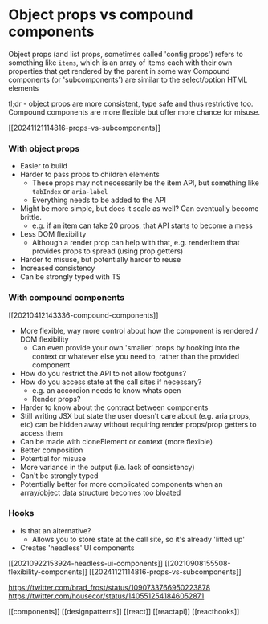 
# Object props vs compound components

Object props (and list props, sometimes called 'config props') refers to something like `items`, which is an array of items each with their own properties that get rendered by the parent in some way
Compound components (or 'subcomponents') are similar to the select/option HTML elements

tl;dr - object props are more consistent, type safe and thus restrictive too. Compound components are more flexible but offer more chance for misuse.

[[20241121114816-props-vs-subcomponents]]

### With object props
- Easier to build
- Harder to pass props to children elements
    - These props may not necessarily be the item API, but something like `tabIndex` or `aria-label`
    - Everything needs to be added to the API
- Might be more simple, but does it scale as well? Can eventually become brittle.
    - e.g. if an item can take 20 props, that API starts to become a mess
- Less DOM flexibility
    - Although a render prop can help with that, e.g. renderItem that provides props to spread (using prop getters)
- Harder to misuse, but potentially harder to reuse
- Increased consistency
- Can be strongly typed with TS

### With compound components
[[20210412143336-compound-components]]
- More flexible, way more control about how the component is rendered / DOM flexibility
    - Can even provide your own 'smaller' props by hooking into the context or whatever else you need to, rather than the provided component
- How do you restrict the API to not allow footguns?
- How do you access state at the call sites if necessary?
    - e.g. an accordion needs to know whats open
    - Render props?
- Harder to know about the contract between components
- Still writing JSX but state the user doesn't care about (e.g. aria props, etc) can be hidden away without requiring render props/prop getters to access them
- Can be made with cloneElement or context (more flexible)
- Better composition
- Potential for misuse
- More variance in the output (i.e. lack of consistency)
- Can't be strongly typed
- Potentially better for more complicated components when an array/object data structure becomes too bloated

### Hooks
- Is that an alternative?
    - Allows you to store state at the call site, so it's already 'lifted up'
- Creates 'headless' UI components

[[20210922153924-headless-ui-components]]
[[20210908155508-flexibility-components]]
[[20241121114816-props-vs-subcomponents]]

https://twitter.com/brad_frost/status/1090733766950223878
https://twitter.com/housecor/status/1405512541846052871

[[components]]
[[designpatterns]]
[[react]]
[[reactapi]]
[[reacthooks]]